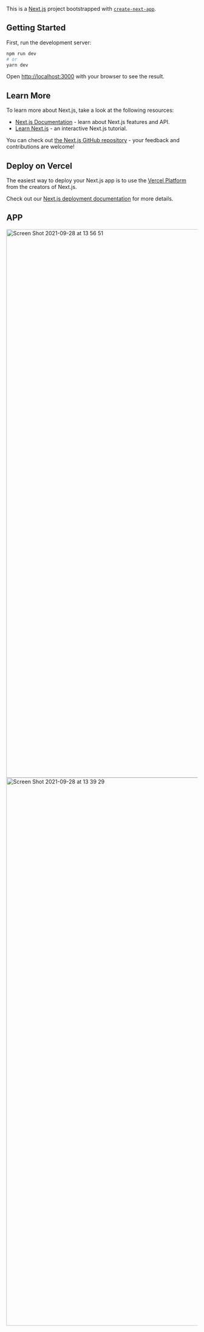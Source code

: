 This is a [Next.js](https://nextjs.org/) project bootstrapped with [`create-next-app`](https://github.com/vercel/next.js/tree/canary/packages/create-next-app).

## Getting Started

First, run the development server:

```bash
npm run dev
# or
yarn dev
```

Open [http://localhost:3000](http://localhost:3000) with your browser to see the result.

## Learn More

To learn more about Next.js, take a look at the following resources:

- [Next.js Documentation](https://nextjs.org/docs) - learn about Next.js features and API.
- [Learn Next.js](https://nextjs.org/learn) - an interactive Next.js tutorial.

You can check out [the Next.js GitHub repository](https://github.com/vercel/next.js/) - your feedback and contributions are welcome!

## Deploy on Vercel

The easiest way to deploy your Next.js app is to use the [Vercel Platform](https://vercel.com/new?utm_medium=default-template&filter=next.js&utm_source=create-next-app&utm_campaign=create-next-app-readme) from the creators of Next.js.

Check out our [Next.js deployment documentation](https://nextjs.org/docs/deployment) for more details.

## APP

<img width="1444" alt="Screen Shot 2021-09-28 at 13 56 51" src="https://user-images.githubusercontent.com/49168661/135148913-b64856d9-f609-48be-860d-5a33f871df68.png">


<img width="1443" alt="Screen Shot 2021-09-28 at 13 39 29" src="https://user-images.githubusercontent.com/49168661/135147398-9f245011-1102-4142-9f9d-818198bec62f.png">

